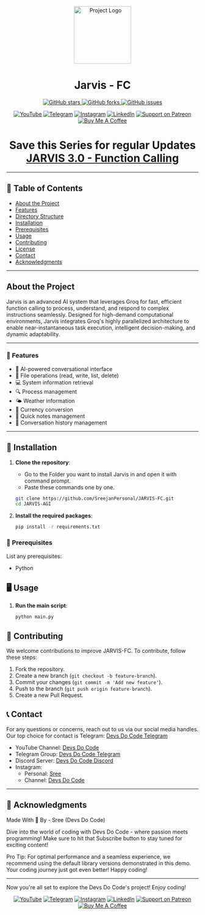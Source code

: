 <div align="center">
  <!-- Centered logo image -->
  <img src="https://yt3.googleusercontent.com/6j3seN-LTZCSKWNQFEc6JbwXg_8TH7U5EFmiLvePy3kja6nTJpOaNNRQQYD9fhrvmtZDQvCl4p4=s160-c-k-c0x00ffffff-no-rj" alt="Project Logo" width="150">
  
  <!-- Project name and description -->
  <h1>Jarvis - FC</h1>

  <!-- Info from GitHub -->
  <p>
    <a href="https://github.com/SreejanPersonal/JARVIS-FC/stargazers">
      <img alt="GitHub stars" src="https://img.shields.io/github/stars/SreejanPersonal/JARVIS-FC?style=for-the-badge">
    </a>
    <a href="https://github.com/SreejanPersonal/JARVIS-FC/network/members">
      <img alt="GitHub forks" src="https://img.shields.io/github/forks/SreejanPersonal/JARVIS-FC?style=for-the-badge">
    </a>
    <a href="https://github.com/SreejanPersonal/JARVIS-FC/issues">
      <img alt="GitHub issues" src="https://img.shields.io/github/issues/SreejanPersonal/JARVIS-FC?style=for-the-badge">
    </a>
  </p>
</div>

<!-- Social media and support buttons -->
<div align="center">
  <a href="https://youtube.com/@devsdocode"><img alt="YouTube" src="https://img.shields.io/badge/YouTube-FF0000?style=for-the-badge&logo=youtube&logoColor=white"></a>
  <a href="https://t.me/devsdocode"><img alt="Telegram" src="https://img.shields.io/badge/Telegram-2CA5E0?style=for-the-badge&logo=telegram&logoColor=white"></a>
  <a href="https://www.instagram.com/sree.shades_/"><img alt="Instagram" src="https://img.shields.io/badge/Instagram-E4405F?style=for-the-badge&logo=instagram&logoColor=white"></a>
  <a href="https://www.linkedin.com/in/developer-sreejan/"><img alt="LinkedIn" src="https://img.shields.io/badge/LinkedIn-0077B5?style=for-the-badge&logo=linkedin&logoColor=white"></a>
  <a href="https://patreon.com/DevsDoCode"><img alt="Support on Patreon" src="https://img.shields.io/badge/Patreon-FF424D?style=for-the-badge&logo=patreon&logoColor=white"></a>
  <a href="https://buymeacoffee.com/devsdocode"><img alt="Buy Me A Coffee" src="https://img.shields.io/badge/Buy%20Me%20A%20Coffee-FFDD00?style=for-the-badge&logo=buymeacoffee&logoColor=black"></a>
</div>

<!-- Series Link -->
<div align="center">
  <h1>Save this Series for regular Updates <a href="https://www.youtube.com/playlist?list=PLcb7hDy97wSKHMnu5iq_0zVhkuc0oJ_Py">JARVIS 3.0 - Function Calling</a></h1>
</div>

---

## 📑 Table of Contents
- [About the Project](#about-the-project)
- [Features](#-features)
- [Directory Structure](#-directory-structure)
- [Installation](#-installation)
- [Prerequisites](#-prerequisites)
- [Usage](#-usage)
- [Contributing](#-contributing)
- [License](#-license)
- [Contact](#-contact)
- [Acknowledgments](#-acknowledgments)

---

## About the Project

Jarvis is an advanced AI system that leverages Groq for fast, efficient function calling to process, understand, and respond to complex instructions seamlessly. Designed for high-demand computational environments, Jarvis integrates Groq's highly parallelized architecture to enable near-instantaneous task execution, intelligent decision-making, and dynamic adaptability.

---

### 🌟 Features
- 🤖 AI-powered conversational interface
- 📁 File operations (read, write, list, delete)
- 💻 System information retrieval
- 🔍 Process management
- 🌤️ Weather information
- 💱 Currency conversion
- 📝 Quick notes management
- 🧠 Conversation history management

---

## 🚀 Installation

1. **Clone the repository**:
   - Go to the Folder you want to install Jarvis in and open it with command prompt.
   - Paste these commands one by one.
   ```bash
   git clone https://github.com/SreejanPersonal/JARVIS-FC.git
   cd JARVIS-AGI
   ```

3. **Install the required packages**:
   ```bash
   pip install -r requirements.txt
   ```

### 🧠 Prerequisites
List any prerequisites:
- Python

## 🖥️ Usage

1. **Run the main script**:
   ```bash
   python main.py
   ```

## 🤝 Contributing

We welcome contributions to improve JARVIS-FC. To contribute, follow these steps:

1. Fork the repository.
2. Create a new branch (`git checkout -b feature-branch`).
3. Commit your changes (`git commit -m 'Add new feature'`).
4. Push to the branch (`git push origin feature-branch`).
5. Create a new Pull Request.

## 📞 Contact

For any questions or concerns, reach out to us via our social media handles. Our top choice for contact is Telegram: [Devs Do Code Telegram](https://t.me/devsdocode)

- YouTube Channel: [Devs Do Code](https://www.youtube.com/@devsdocode)
- Telegram Group: [Devs Do Code Telegram](https://t.me/devsdocode)
- Discord Server: [Devs Do Code Discord](https://discord.gg/ehwfVtsAts)
- Instagram:
  - Personal: [Sree](https://www.instagram.com/sree.shades_/)
  - Channel: [Devs Do Code](https://www.instagram.com/devsdocode_/)

---

## 🙏 Acknowledgments

Made With 💓 By - Sree (Devs Do Code)

Dive into the world of coding with Devs Do Code - where passion meets programming! Make sure to hit that Subscribe button to stay tuned for exciting content!

Pro Tip: For optimal performance and a seamless experience, we recommend using the default library versions demonstrated in this demo. Your coding journey just got even better! Happy coding!

---

Now you're all set to explore the Devs Do Code's project! Enjoy coding!

<!-- Social media and support buttons -->
<div align="center">
  <a href="https://youtube.com/@devsdocode"><img alt="YouTube" src="https://img.shields.io/badge/YouTube-FF0000?style=for-the-badge&logo=youtube&logoColor=white"></a>
  <a href="https://t.me/devsdocode"><img alt="Telegram" src="https://img.shields.io/badge/Telegram-2CA5E0?style=for-the-badge&logo=telegram&logoColor=white"></a>
  <a href="https://www.instagram.com/sree.shades_/"><img alt="Instagram" src="https://img.shields.io/badge/Instagram-E4405F?style=for-the-badge&logo=instagram&logoColor=white"></a>
  <a href="https://www.linkedin.com/in/developer-sreejan/"><img alt="LinkedIn" src="https://img.shields.io/badge/LinkedIn-0077B5?style=for-the-badge&logo=linkedin&logoColor=white"></a>
  <a href="https://patreon.com/DevsDoCode"><img alt="Support on Patreon" src="https://img.shields.io/badge/Patreon-FF424D?style=for-the-badge&logo=patreon&logoColor=white"></a>
  <a href="https://buymeacoffee.com/devsdocode"><img alt="Buy Me A Coffee" src="https://img.shields.io/badge/Buy%20Me%20A%20Coffee-FFDD00?style=for-the-badge&logo=buymeacoffee&logoColor=black"></a>
</div>
